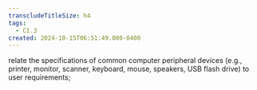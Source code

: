 ```yaml
---
transcludeTitleSize: h4
tags:
  - C1.3
created: 2024-10-15T06:51:49.000-0400
---
```

relate the specifications of common computer peripheral devices (e.g., printer, monitor, scanner, keyboard, mouse, speakers, USB flash drive) to user requirements;